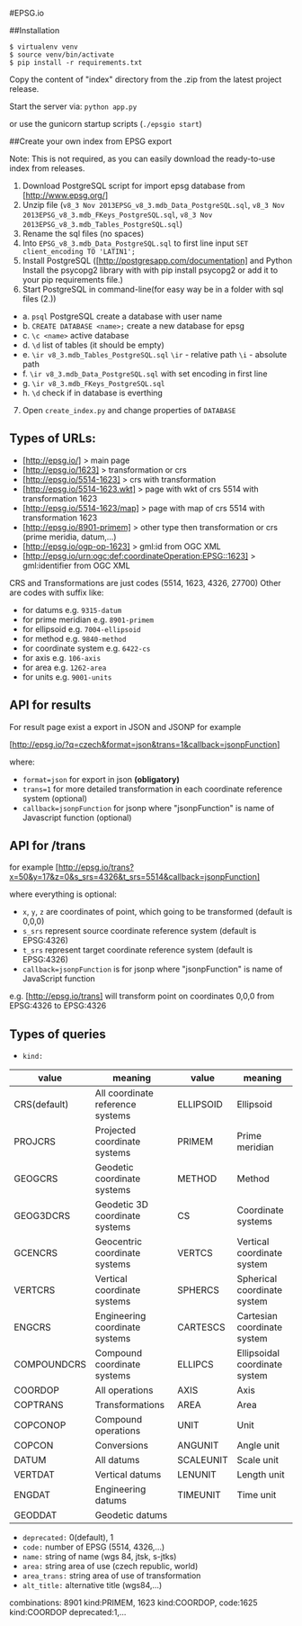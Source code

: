 #EPSG.io

##Installation

```
$ virtualenv venv
$ source venv/bin/activate
$ pip install -r requirements.txt
```
Copy the content of "index" directory from the .zip from the latest project release.

Start the server via:
`python app.py`

or use the gunicorn startup scripts (`./epsgio start`)


##Create your own index from EPSG export

Note: This is not required, as you can easily download the ready-to-use index from releases.

1. Download PostgreSQL script for import epsg database from [http://www.epsg.org/]
2. Unzip file (`v8_3 Nov 2013EPSG_v8_3.mdb_Data_PostgreSQL.sql`, `v8_3 Nov 2013EPSG_v8_3.mdb_FKeys_PostgreSQL.sql`, `v8_3 Nov 2013EPSG_v8_3.mdb_Tables_PostgreSQL.sql`)
3. Rename the sql files (no spaces)
4. Into `EPSG_v8_3.mdb_Data_PostgreSQL.sql` to first line input `SET client_encoding TO 'LATIN1';`
5. Install PostgreSQL ([http://postgresapp.com/documentation] and Python Install the psycopg2 library with with pip install psycopg2 or add it to your pip requirements file.)
6. Start PostgreSQL in command-line(for easy way be in a folder with sql files (2.))
  * a. `psql` PostgreSQL create a database with user name
  * b. `CREATE DATABASE <name>;` create a new database for epsg
  * c. `\c <name>` active database
  * d. `\d` list of tables (it should be empty)
  * e. `\ir v8_3.mdb_Tables_PostgreSQL.sql`  `\ir` - relative path `\i` - absolute path
  * f. `\ir v8_3.mdb_Data_PostgreSQL.sql` with set encoding in first line
  * g. `\ir v8_3.mdb_FKeys_PostgreSQL.sql`
  * h. `\d` check if in database is everthing
  
7. Open `create_index.py` and change properties of `DATABASE`

## Types of URLs:
 * [http://epsg.io/] > main page
 * [http://epsg.io/1623] > transformation or crs
 * [http://epsg.io/5514-1623] > crs with transformation
 * [http://epsg.io/5514-1623.wkt] > page with wkt of crs 5514 with transformation 1623
 * [http://epsg.io/5514-1623/map] > page with map of crs 5514 with transformation 1623
 * [http://epsg.io/8901-primem] > other type then transformation or crs (prime meridia, datum,...)
 * [http://epsg.io/ogp-op-1623] > gml:id from OGC XML
 * [http://epsg.io/urn:ogc:def:coordinateOperation:EPSG::1623] > gml:identifier from OGC XML

CRS and Transformations are just codes (5514, 1623, 4326, 27700)
Other are codes with suffix like:
  * for datums e.g. `9315-datum`
  * for prime meridian e.g. `8901-primem`
  * for ellipsoid e.g. `7004-ellipsoid`
  * for method e.g. `9840-method`
  * for coordinate system e.g. `6422-cs`
  * for axis e.g. `106-axis`
  * for area e.g. `1262-area`
  * for units e.g. `9001-units`

## API for results

For result page exist a export in JSON and JSONP
for example 

[http://epsg.io/?q=czech&format=json&trans=1&callback=jsonpFunction]

where:
  * `format=json` for export in json **(obligatory)**
  * `trans=1` for more detailed transformation in each coordinate reference system (optional)
  * `callback=jsonpFunction` for jsonp where "jsonpFunction" is name of Javascript function (optional)
  
## API for /trans

for example
[http://epsg.io/trans?x=50&y=17&z=0&s_srs=4326&t_srs=5514&callback=jsonpFunction]

where everything is optional:
 * `x`, `y`, `z` are coordinates of point, which going to be transformed (default is 0,0,0)
 * `s_srs` represent source coordinate reference system (default is EPSG:4326)
 * `t_srs` represent target coordinate reference system (default is EPSG:4326)
 * `callback=jsonpFunction` is for jsonp where "jsonpFunction" is name of JavaScript function

e.g. [http://epsg.io/trans] will transform point on coordinates 0,0,0 from EPSG:4326 to EPSG:4326

## Types of queries

 * `kind:`

 value | meaning | value | meaning
 --- | --- | --- | ---
 CRS(default) | All coordinate reference systems | ELLIPSOID | Ellipsoid
 PROJCRS | Projected coordinate systems | PRIMEM | Prime meridian
 GEOGCRS|Geodetic coordinate systems|METHOD|Method
 GEOG3DCRS|Geodetic 3D coordinate systems|CS|Coordinate systems
 GCENCRS|Geocentric coordinate systems|VERTCS|Vertical coordinate system
 VERTCRS|Vertical coordinate systems|SPHERCS|Spherical coordinate system
 ENGCRS|Engineering coordinate systems|CARTESCS|Cartesian coordinate system
 COMPOUNDCRS|Compound coordinate systems|ELLIPCS|Ellipsoidal coordinate system
 COORDOP|All operations|AXIS|Axis
 COPTRANS|Transformations|AREA|Area
 COPCONOP|Compound operations|UNIT|Unit
 COPCON|Conversions|ANGUNIT|Angle unit
 DATUM|All datums|SCALEUNIT|Scale unit
 VERTDAT|Vertical datums|LENUNIT|Length unit
 ENGDAT|Engineering datums|TIMEUNIT|Time unit
 GEODDAT|Geodetic datums||
 

 * `deprecated:` 0(default), 1
 * `code:` number of EPSG (5514, 4326,...)
 * `name:` string of name (wgs 84, jtsk, s-jtks)
 * `area:` string area of use (czech republic, world)
 * `area_trans:` string area of use of transformation
 * `alt_title:` alternative title (wgs84,...)

combinations: 8901 kind:PRIMEM, 1623 kind:COORDOP, code:1625 kind:COORDOP deprecated:1,...

